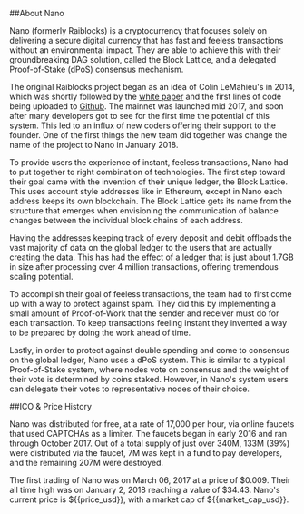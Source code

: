 ##About Nano

Nano (formerly Raiblocks) is a cryptocurrency that focuses solely on delivering a secure digital currency that has fast and feeless transactions without an environmental impact. They are able to achieve this with their groundbreaking DAG solution, called the Block Lattice, and a delegated Proof-of-Stake (dPoS) consensus mechanism.

The original Raiblocks project began as an idea of Colin LeMahieu's in 2014, which was shortly followed by the [white paper](https://nano.org/en/whitepaper) and the first lines of code being uploaded to [Github](https://github.com/nanocurrency/raiblocks). The mainnet was launched mid 2017, and soon after many developers got to see for the first time the potential of this system. This led to an influx of new coders offering their support to the founder. One of the first things the new team did together was change the name of the project to Nano in January 2018.

To provide users the experience of instant, feeless transactions, Nano had to put together to right combination of technologies. The first step toward their goal came with the invention of their unique ledger, the Block Lattice. This uses account style addresses like in Ethereum, except in Nano each address keeps its own blockchain. The Block Lattice gets its name from the structure that emerges when envisioning the communication of balance changes between the individual block chains of each address.

Having the addresses keeping track of every deposit and debit offloads the vast majority of data on the global ledger to the users that are actually creating the data. This has had the effect of a ledger that is just about 1.7GB in size after processing over 4 million transactions, offering tremendous scaling potential.

To accomplish their goal of feeless transactions, the team had to first come up with a way to protect against spam. They did this by implementing a small amount of Proof-of-Work that the sender and receiver must do for each transaction. To keep transactions feeling instant they invented a way to be prepared by doing the work ahead of time.

Lastly, in order to protect against double spending and come to consensus on the global ledger, Nano uses a dPoS system. This is similar to a typical Proof-of-Stake system, where nodes vote on consensus and the weight of their vote is determined by coins staked. However, in Nano's system users can delegate their votes to representative nodes of their choice.

##ICO & Price History

Nano was distributed for free, at a rate of 17,000 per hour, via online faucets that used CAPTCHAs as a limiter. The faucets began in early 2016 and ran through October 2017. Out of a total supply of just over 340M, 133M (39%) were distributed via the faucet, 7M was kept in a fund to pay developers, and the remaining 207M were destroyed.

The first trading of Nano was on March 06, 2017 at a price of $0.009. Their all time high was on January 2, 2018 reaching a value of $34.43. Nano's current price is ${{price_usd}}, with a market cap of ${{market_cap_usd}}.
